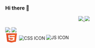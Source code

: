 ### Hi there 👋


<div align="center">
  <a href="https://github.com/tatilfv">
  <img height="180em" src="https://github-readme-stats.vercel.app/api?username=tatilfv&show_icons=true&theme=dracula&include_all_commits=true&count_private=true"/>
  <img height="140em" src="https://github-readme-stats.vercel.app/api/top-langs/?username=tatilfv&layout=compact&langs_count=7&theme=dracula"/>
</div>
  <br />
 <div> 
 <a href="https://instagram.com/tatilfv" target="_blank"><img src="https://img.shields.io/badge/-Instagram-%23E4405F?style=for-the-badge&logo=instagram&logoColor=white" target="_blank"></a>
  <a href = "mailto:tatianavasconcellos10@gmail.com"><img src="https://img.shields.io/badge/Gmail-D14836?style=for-the-badge&logo=gmail&logoColor=white" target="_blank"></a>
</div>
  <div>
     <img align="center" alt="HTML ICON" height="30" width="40" src="https://raw.githubusercontent.com/devicons/devicon/master/icons/html5/html5-original.svg">
  <img src="https://cdn.jsdelivr.net/gh/devicons/devicon/icons/css3/css3-original.svg" align="center" alt="CSS ICON" height="30" width="40" />
<img src="https://cdn.jsdelivr.net/gh/devicons/devicon/icons/javascript/javascript-original.svg" lign="center" alt="JS ICON" height="30" width="40" />
          
          
